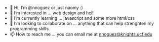 - 👋 Hi, I’m @nnoguez or just naomy :)
- 👀 I’m interested in ... web design and hci!
- 🌱 I’m currently learning ... javascript and some more html/css
- 💞️ I’m looking to collaborate on ... anything that can help strenghten my programming skills
- 📫 How to reach me ... you can email me at nnoguez@knights.ucf.edu

<!---
nnoguez/nnoguez is a ✨ special ✨ repository because its `README.md` (this file) appears on your GitHub profile.
You can click the Preview link to take a look at your changes.
--->
